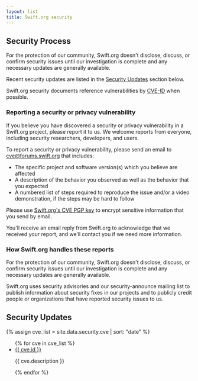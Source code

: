 ```yaml
---
layout: list
title: Swift.org security
---
```


## Security Process

For the protection of our community, Swift.org doesn't disclose, discuss, or confirm security issues until our investigation is complete and any necessary updates are generally available.

Recent security updates are listed in the [Security Updates](#security-updates) section below.

Swift.org security documents reference vulnerabilities by [CVE-ID](https://www.cve.org/About/Overview) when possible.

### Reporting a security or privacy vulnerability

If you believe you have discovered a security or privacy vulnerability in a Swift.org project, please report it to us.
We welcome reports from everyone, including security researchers, developers, and users.

To report a security or privacy vulnerability, please send an email to [cve@forums.swift.org](mailto:cve@forums.swift.org) that includes:

* The specific project and software version(s) which you believe are affected
* A description of the behavior you observed as well as the behavior that you expected
* A numbered list of steps required to reproduce the issue and/or a video demonstration, if the steps may be hard to follow

Please use [Swift.org's CVE PGP key](/keys/cve-signing-key-1.asc) to encrypt sensitive information that you send by email.

You'll receive an email reply from Swift.org to acknowledge that we received your report, and we’ll contact you if we need more information.

### How Swift.org handles these reports

For the protection of our community, Swift.org doesn't disclose, discuss, or confirm security issues until our investigation is complete and any necessary updates are generally available.

Swift.org uses security advisories and our security-announce mailing list to publish information about security fixes in our projects and to publicly credit people or organizations that have reported security issues to us.

## Security Updates

{% assign cve_list = site.data.security.cve | sort: "date" %}

<ul>
  {% for cve in cve_list %}
  <li>
    <a href="https://cve.mitre.org/cgi-bin/cvename.cgi?name={{ cve.id }}">{{ cve.id }}</a>
    <p>
    {{ cve.description }}
    </p>
  </li>
  {% endfor %}
</ul>
